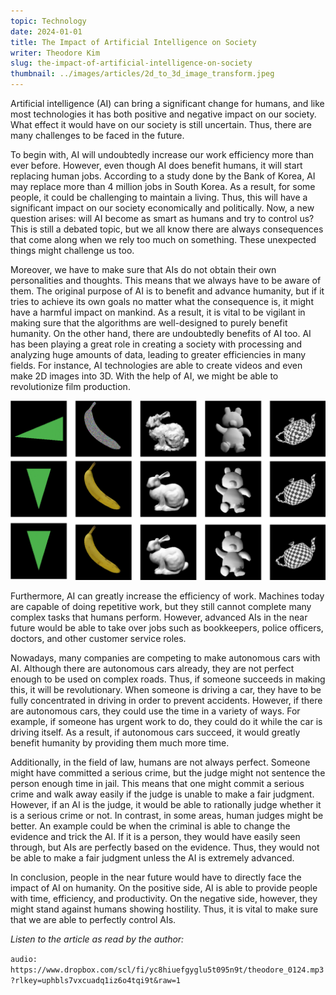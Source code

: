 ```yaml
---
topic: Technology
date: 2024-01-01
title: The Impact of Artificial Intelligence on Society
writer: Theodore Kim
slug: the-impact-of-artificial-intelligence-on-society
thumbnail: ../images/articles/2d_to_3d_image_transform.jpeg
---
```

Artificial intelligence (AI) can bring a significant change for humans, and like most technologies it has both positive and negative impact on our society. What effect it would have on our society is still uncertain. Thus, there are many challenges to be faced in the future.

To begin with, AI will undoubtedly increase our work efficiency more than ever before. However, even though AI does benefit humans, it will start replacing human jobs. According to a study done by the Bank of Korea, AI may replace more than 4 million jobs in South Korea. As a result, for some people, it could be challenging to maintain a living. Thus, this will have a significant impact on our society economically and politically. Now, a new question arises: will AI become as smart as humans and try to control us? This is still a debated topic, but we all know there are always consequences that come along when we rely too much on something. These unexpected things might challenge us too. 

Moreover, we have to make sure that AIs do not obtain their own personalities and thoughts. This means that we always have to be aware of them. The original purpose of AI is to benefit and advance humanity, but if it tries to achieve its own goals no matter what the consequence is, it might have a harmful impact on mankind. As a result, it is vital to be vigilant in making sure that the algorithms are well-designed to purely benefit humanity. On the other hand, there are undoubtedly benefits of AI too. AI has been playing a great role in creating a society with processing and analyzing huge amounts of data, leading to greater efficiencies in many fields. For instance, AI technologies are able to create videos and even make 2D images into 3D. With the help of AI, we might be able to revolutionize film production. 

![2d_to_3d_image_transform](../images/articles/2d_to_3d_image_transform.jpeg)

Furthermore, AI can greatly increase the efficiency of work. Machines today are capable of doing repetitive work, but they still cannot complete many complex tasks that humans perform. However, advanced AIs in the near future would be able to take over jobs such as bookkeepers, police officers, doctors, and other customer service roles. 

Nowadays, many companies are competing to make autonomous cars with AI. Although there are autonomous cars already, they are not perfect enough to be used on complex roads. Thus, if someone succeeds in making this, it will be revolutionary. When someone is driving a car, they have to be fully concentrated in driving in order to prevent accidents. However, if there are autonomous cars, they could use the time in a variety of ways. For example, if someone has urgent work to do, they could do it while the car is driving itself. As a result, if autonomous cars succeed, it would greatly benefit humanity by providing them much more time. 

Additionally, in the field of law, humans are not always perfect. Someone might have committed a serious crime, but the judge might not sentence the person enough time in jail. This means that one might commit a serious crime and walk away easily if the judge is unable to make a fair judgment. However, if an AI is the judge, it would be able to rationally judge whether it is a serious crime or not. In contrast, in some areas, human judges might be better. An example could be when the criminal is able to change the evidence and trick the AI. If it is a person, they would have easily seen through, but AIs are perfectly based on the evidence. Thus, they would not be able to make a fair judgment unless the AI is extremely advanced.

In conclusion, people in the near future would have to directly face the impact of AI on humanity. On the positive side, AI is able to provide people with time, efficiency, and productivity. On the negative side, however, they might stand against humans showing hostility. Thus, it is vital to make sure that we are able to perfectly control AIs. 

*Listen to the article as read by the author:*

`audio: https://www.dropbox.com/scl/fi/yc8hiuefgyglu5t095n9t/theodore_0124.mp3?rlkey=uphbls7vxcuadq1iz6o4tqi9t&raw=1`
